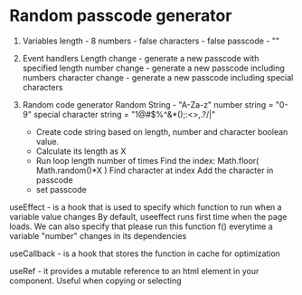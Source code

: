 

# Random passcode generator
1. Variables
    length - 8
    numbers - false
    characters - false
    passcode - ""

2. Event handlers 
    Length change - generate a new passcode with specified length
    number change - generate a new passcode including numbers
    character change - generate a new passcode including special characters

3. Random code generator
    Random String - "A-Za-z"
    number string = "0-9"
    special character string = "1@#$%^&*();:<>,.?/|\"

    - Create code string based on length, number and character boolean value.
    - Calculate its length as X
    - Run loop length number of times
        Find the index: Math.floor( Math.random()*X )
        Find character at index 
        Add the character in passcode
    - set passcode

useEffect - is a hook that is used to specify which function to run when a variable value changes
By default, useeffect runs first time when the page loads.
We can also specify that please run this function f() everytime a variable "number" changes in its dependencies

useCallback - is a hook that stores the function in cache for optimization

useRef - it provides a mutable reference to an html element in your component. Useful when copying or selecting